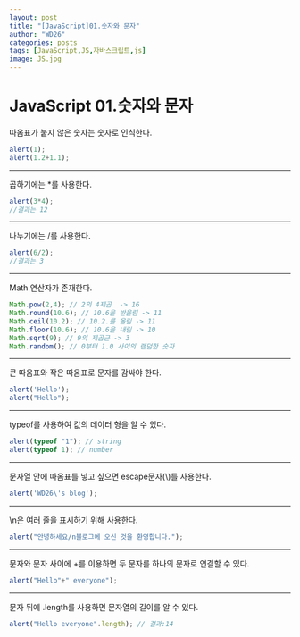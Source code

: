 ```yaml
---
layout: post
title: "[JavaScript]01.숫자와 문자"
author: "WD26"
categories: posts
tags: [JavaScript,JS,자바스크립트,js]
image: JS.jpg
---
```


# JavaScript 01.숫자와 문자

따옴표가 붙지 않은 숫자는 숫자로 인식한다.
```javascript
alert(1);
alert(1.2+1.1);
```

_ _ _

곱하기에는 *를 사용한다.
```javascript
alert(3*4);
//결과는 12
```

_ _ _


나누기에는 /를 사용한다.
```javascript
alert(6/2);
//결과는 3
```

_ _ _


Math 연산자가 존재한다.
```javascript
Math.pow(2,4); // 2의 4제곱  -> 16
Math.round(10.6); // 10.6을 반올림 -> 11
Math.ceil(10.2); // 10.2.를 올림 -> 11
Math.floor(10.6); // 10.6을 내림 -> 10
Math.sqrt(9); // 9의 제곱근 -> 3
Math.random(); // 0부터 1.0 사이의 랜덤한 숫자
```

_ _ _


큰 따옴표와 작은 따옴표로 문자를 감싸야 한다.
```javascript
alert('Hello');
alert("Hello");
```

_ _ _


typeof를 사용하여 값의 데이터 형을 알 수 있다.
```javascript
alert(typeof "1"); // string
alert(typeof 1); // number
```

_ _ _


문자열 안에 따옴표를 넣고 싶으면 escape문자(\\)를 사용한다.
```javascript
alert('WD26\'s blog');
```

_ _ _


\\n은 여러 줄을 표시하기 위해 사용한다.
```javascript
alert("안녕하세요/n블로그에 오신 것을 환영합니다.");
```

_ _ _
문자와 문자 사이에 +를 이용하면 두 문자를 하나의 문자로 연결할 수 있다.
```javascript
alert("Hello"+" everyone");
```

_ _ _
문자 뒤에 .length를 사용하면 문자열의 길이를 알 수 있다.
```javascript
alert("Hello everyone".length); // 결과:14
```
